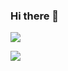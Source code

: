 ### Hi there 👋

[![](https://github-readme-stats.vercel.app/api?username=hanyucd&theme=tokyonight)](https://github.com/hanyucd)

[![](https://github-readme-stats.vercel.app/api/top-langs?username=hanyucd&theme=tokyonight&layout=compact)](https://github.com/hanyucd)
